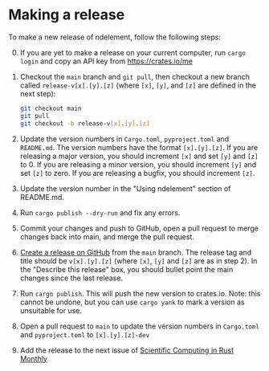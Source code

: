 # Making a release

To make a new release of ndelement, follow the following steps:

0) If you are yet to make a release on your current computer, run `cargo login` and copy an API
   key from https://crates.io/me

1) Checkout the `main` branch and `git pull`, then checkout a new branch called `release-v[x].[y].[z]`
   (where `[x]`, `[y]`, and `[z]` are defined in the next step):
   ```bash
   git checkout main
   git pull
   git checkout -b release-v[x].[y].[z]
   ```

2) Update the version numbers in `Cargo.toml`, `pyproject.toml` and `README.md`.
   The version numbers have the format `[x].[y].[z]`. If you are releasing a major
   version, you should increment `[x]` and set `[y]` and `[z]` to 0.
   If you are releasing a minor version, you should increment `[y]` and set `[z]`
   to zero. If you are releasing a bugfix, you should increment `[z]`.

3) Update the version number in the "Using ndelement" section of README.md.

4) Run `cargo publish --dry-run` and fix any errors.

5) Commit your changes and push to GitHub, open a pull request to merge changes back into main, and merge the
   pull request.

6) [Create a release on GitHub](https://github.com/bempp/ndelement/releases/new) from the `main` branch.
   The release tag and title should be `v[x].[y].[z]` (where `[x]`, `[y]` and `[z]` are as in step 2).
   In the "Describe this release" box, you should bullet point the main changes since the last
   release.

7) Run `cargo publish`. This will push the new version to crates.io.
   Note: this cannot be undone, but you can use `cargo yank` to mark a version as unsuitable for use.

8) Open a pull request to `main` to update the version numbers in `Cargo.toml` and `pyproject.toml`
   to `[x].[y].[z]-dev`

9) Add the release to the next issue of [Scientific Computing in Rust Monthly](https://github.com/rust-scicomp/scientific-computing-in-rust-monthly)
